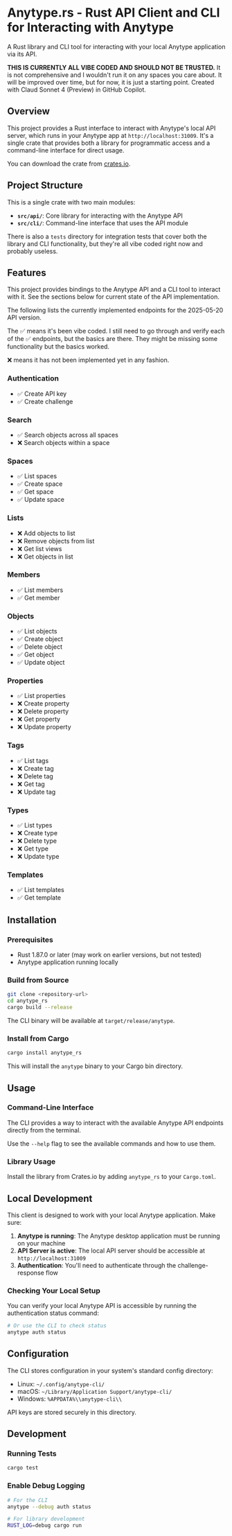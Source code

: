 # Anytype.rs - Rust API Client and CLI for Interacting with Anytype

A Rust library and CLI tool for interacting with your local Anytype application via its API.

**THIS IS CURRENTLY ALL VIBE CODED AND SHOULD NOT BE TRUSTED.** It is not comprehensive and I wouldn't run it on any spaces you care about. It will be improved over time, but for now, it is just a starting point. Created with Claud Sonnet 4 (Preview) in GitHub Copilot.

## Overview

This project provides a Rust interface to interact with Anytype's local API server, which runs in your Anytype app at `http://localhost:31009`. It's a single crate that provides both a library for programmatic access and a command-line interface for direct usage.

You can download the crate from [crates.io](https://crates.io/crates/anytype_rs).

## Project Structure

This is a single crate with two main modules:

- **`src/api/`**: Core library for interacting with the Anytype API
- **`src/cli/`**: Command-line interface that uses the API module

There is also a `tests` directory for integration tests that cover both the library and CLI functionality, but they're all vibe coded right now and probably useless.

## Features

This project provides bindings to the Anytype API and a CLI tool to interact with it. See the sections below for current state of the API implementation.

The following lists the currently implemented endpoints for the 2025-05-20 API version.

The ✅ means it's been vibe coded. I still need to go through and verify each of the ✅ endpoints, but the basics are there. They might be missing some functionality but the basics worked.

❌ means it has not been implemented yet in any fashion.

### Authentication
- ✅ Create API key
- ✅ Create challenge

### Search
- ✅ Search objects across all spaces
- ❌ Search objects within a space

### Spaces
- ✅ List spaces
- ✅ Create space
- ✅ Get space
- ✅ Update space

### Lists
- ❌ Add objects to list
- ❌ Remove objects from list
- ❌ Get list views
- ❌ Get objects in list

### Members
- ✅ List members
- ✅ Get member

### Objects
- ✅ List objects
- ✅ Create object
- ✅ Delete object
- ✅ Get object
- ✅ Update object

### Properties
- ✅ List properties
- ❌ Create property
- ❌ Delete property
- ❌ Get property
- ❌ Update property

### Tags
- ✅ List tags
- ❌ Create tag
- ❌ Delete tag
- ❌ Get tag
- ❌ Update tag

### Types
- ✅ List types
- ❌ Create type
- ❌ Delete type
- ❌ Get type
- ❌ Update type

### Templates
- ✅ List templates
- ✅ Get template

## Installation

### Prerequisites
- Rust 1.87.0 or later (may work on earlier versions, but not tested)
- Anytype application running locally

### Build from Source

```bash
git clone <repository-url>
cd anytype_rs
cargo build --release
```

The CLI binary will be available at `target/release/anytype`.

### Install from Cargo

```bash
cargo install anytype_rs
```

This will install the `anytype` binary to your Cargo bin directory.

## Usage

### Command-Line Interface

The CLI provides a way to interact with the available Anytype API endpoints directly from the terminal.

Use the `--help` flag to see the available commands and how to use them.

### Library Usage

Install the library from Crates.io by adding `anytype_rs` to your `Cargo.toml`.

## Local Development

This client is designed to work with your local Anytype application. Make sure:

1. **Anytype is running**: The Anytype desktop application must be running on your machine
2. **API Server is active**: The local API server should be accessible at `http://localhost:31009`
3. **Authentication**: You'll need to authenticate through the challenge-response flow

### Checking Your Local Setup

You can verify your local Anytype API is accessible by running the authentication status command:

```bash
# Or use the CLI to check status
anytype auth status
```

## Configuration

The CLI stores configuration in your system's standard config directory:
- Linux: `~/.config/anytype-cli/`
- macOS: `~/Library/Application Support/anytype-cli/`
- Windows: `%APPDATA%\\anytype-cli\\`

API keys are stored securely in this directory.

## Development

### Running Tests

```bash
cargo test
```

### Enable Debug Logging

```bash
# For the CLI
anytype --debug auth status

# For library development
RUST_LOG=debug cargo run
```
